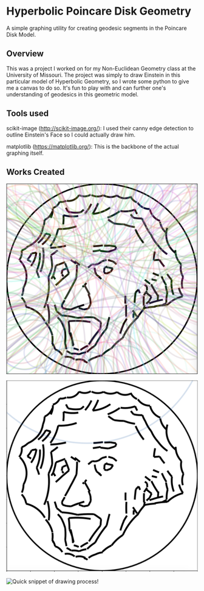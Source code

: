 # Hyperbolic Poincare Disk Geometry
A simple graphing utility for creating geodesic segments in the Poincare Disk Model.

## Overview
This was a project I worked on for my Non-Euclidean Geometry class at the University of Missouri. The project was simply to draw Einstein in this particular model of Hyperbolic Geometry, so I wrote some python to give me a canvas to do so. It's fun to play with and can further one's understanding of geodesics in this geometric model. 

## Tools used 
scikit-image (http://scikit-image.org/): I used their canny edge detection to outline Einstein's Face so I could actually draw him.

matplotlib (https://matplotlib.org/): This is the backbone of the actual graphing itself.


## Works Created

![Example of drawing where all base circles are left on](https://github.com/trevorBajkowski/hyperbolicPoincareDiskGeometry/blob/master/pictures/hyperStein.png)

![Example of drawing where all base circles are NOT left on](https://github.com/trevorBajkowski/hyperbolicPoincareDiskGeometry/blob/master/pictures/circleStein.png)

![Quick snippet of drawing process!](https://github.com/trevorBajkowski/hyperbolicPoincareDiskGeometry/blob/master/pictures/drawnstein.gif)
